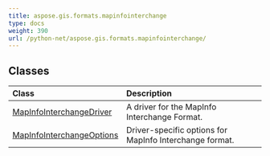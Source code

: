 ```yaml
---
title: aspose.gis.formats.mapinfointerchange
type: docs
weight: 390
url: /python-net/aspose.gis.formats.mapinfointerchange/
---
```





## **Classes**
| **Class** | **Description** |
| :- | :- |
| [MapInfoInterchangeDriver](/psd/python-net/aspose.gis.formats.mapinfointerchange/mapinfointerchangedriver/) | A driver for the MapInfo Interchange Format. |
| [MapInfoInterchangeOptions](/psd/python-net/aspose.gis.formats.mapinfointerchange/mapinfointerchangeoptions/) | Driver-specific options for MapInfo Interchange format. |
